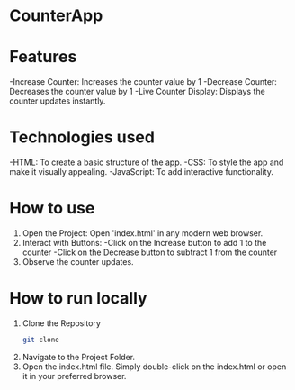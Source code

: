 # CounterApp

# Features

-Increase Counter: Increases the counter value by 1
-Decrease Counter: Decreases the counter value by 1
-Live Counter Display: Displays the counter updates instantly.

# Technologies used
-HTML: To create a basic structure of the app.
-CSS: To style the app and make it visually appealing.
-JavaScript: To add interactive functionality.

# How to use
1. Open the Project: Open 'index.html' in any modern web browser.
2. Interact with Buttons:
   -Click on the Increase button to add 1 to the counter
   -Click on the Decrease button to subtract 1 from the counter
3. Observe the counter updates.

# How to run locally
1. Clone the Repository
   ```bash
   git clone 
2. Navigate to the Project Folder.
3. Open the index.html file. Simply double-click on the index.html or open it in your preferred browser. 
